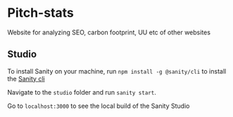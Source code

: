 # Pitch-stats
Website for analyzing SEO, carbon footprint, UU etc of other websites


## Studio

To install Sanity on your machine, run `npm install -g @sanity/cli` to install the [Sanity cli](https://www.sanity.io/docs/getting-started-with-sanity-cli)

Navigate to the `studio` folder and run `sanity start`. 

Go to `localhost:3000` to see the local build of the Sanity Studio
